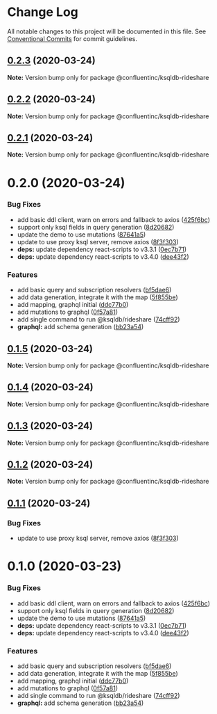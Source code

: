 # Change Log

All notable changes to this project will be documented in this file.
See [Conventional Commits](https://conventionalcommits.org) for commit guidelines.

## [0.2.3](https://github.com/confluentinc/ksqldb-graphql/compare/v0.2.2...v0.2.3) (2020-03-24)

**Note:** Version bump only for package @confluentinc/ksqldb-rideshare





## [0.2.2](https://github.com/confluentinc/ksqldb-graphql/compare/v0.2.1...v0.2.2) (2020-03-24)

**Note:** Version bump only for package @confluentinc/ksqldb-rideshare





## [0.2.1](https://github.com/confluentinc/ksqldb-graphql/compare/v0.2.0...v0.2.1) (2020-03-24)

**Note:** Version bump only for package @confluentinc/ksqldb-rideshare





# 0.2.0 (2020-03-24)


### Bug Fixes

* add basic ddl client, warn on errors and fallback to axios ([425f6bc](https://github.com/confluentinc/ksqldb-graphql/commit/425f6bc596d6db26e00f82e81f39dfcca7900463))
* support only ksql fields in query generation ([8d20682](https://github.com/confluentinc/ksqldb-graphql/commit/8d20682cbc986d05ac36b7e8515ccdb896e1a575))
* update the demo to use mutations ([87641a5](https://github.com/confluentinc/ksqldb-graphql/commit/87641a5b56de6bf771c42d53be84630248897dd7))
* update to use proxy ksql server, remove axios ([8f3f303](https://github.com/confluentinc/ksqldb-graphql/commit/8f3f303794cdc32f75acf3e61fc7cf696f7740c8))
* **deps:** update dependency react-scripts to v3.3.1 ([0ec7b71](https://github.com/confluentinc/ksqldb-graphql/commit/0ec7b7159b8f5c51e9e4aa00cb144c378dce6ace))
* **deps:** update dependency react-scripts to v3.4.0 ([dee43f2](https://github.com/confluentinc/ksqldb-graphql/commit/dee43f22b683261b1016550f230a141bb96191b1))


### Features

* add basic query and subscription resolvers ([bf5dae6](https://github.com/confluentinc/ksqldb-graphql/commit/bf5dae6fb111a442a89abbad6a3c584b183fefac))
* add data generation, integrate it with the map ([5f855be](https://github.com/confluentinc/ksqldb-graphql/commit/5f855be2e415c5e919c1ad0dccd072f41b0db5a7))
* add mapping, graphql initial ([ddc77b0](https://github.com/confluentinc/ksqldb-graphql/commit/ddc77b0f1f44081f1585227c211ce36728579835))
* add mutations to graphql ([0f57a81](https://github.com/confluentinc/ksqldb-graphql/commit/0f57a81c158be477eaaa9b2f1d485809612dde34))
* add single command to run @ksqldb/rideshare ([74cff92](https://github.com/confluentinc/ksqldb-graphql/commit/74cff92148efddf94b91f7d097068e498325a2cd))
* **graphql:** add schema generation ([bb23a54](https://github.com/confluentinc/ksqldb-graphql/commit/bb23a541b664cb82e650dd5fac89dd29563e3f6f))





## [0.1.5](https://github.com/confluentinc/ksqldb-graphql/compare/v0.1.4...v0.1.5) (2020-03-24)

**Note:** Version bump only for package @confluentinc/ksqldb-rideshare





## [0.1.4](https://github.com/confluentinc/ksqldb-graphql/compare/v0.1.3...v0.1.4) (2020-03-24)

**Note:** Version bump only for package @confluentinc/ksqldb-rideshare





## [0.1.3](https://github.com/confluentinc/ksqldb-graphql/compare/v0.1.2...v0.1.3) (2020-03-24)

**Note:** Version bump only for package @confluentinc/ksqldb-rideshare





## [0.1.2](https://github.com/confluentinc/ksqldb-graphql/compare/v0.1.1...v0.1.2) (2020-03-24)

**Note:** Version bump only for package @confluentinc/ksqldb-rideshare





## [0.1.1](https://github.com/confluentinc/ksqldb-graphql/compare/v0.1.0...v0.1.1) (2020-03-24)


### Bug Fixes

* update to use proxy ksql server, remove axios ([8f3f303](https://github.com/confluentinc/ksqldb-graphql/commit/8f3f303794cdc32f75acf3e61fc7cf696f7740c8))





# 0.1.0 (2020-03-23)


### Bug Fixes

* add basic ddl client, warn on errors and fallback to axios ([425f6bc](https://github.com/confluentinc/ksqldb-graphql/commit/425f6bc596d6db26e00f82e81f39dfcca7900463))
* support only ksql fields in query generation ([8d20682](https://github.com/confluentinc/ksqldb-graphql/commit/8d20682cbc986d05ac36b7e8515ccdb896e1a575))
* update the demo to use mutations ([87641a5](https://github.com/confluentinc/ksqldb-graphql/commit/87641a5b56de6bf771c42d53be84630248897dd7))
* **deps:** update dependency react-scripts to v3.3.1 ([0ec7b71](https://github.com/confluentinc/ksqldb-graphql/commit/0ec7b7159b8f5c51e9e4aa00cb144c378dce6ace))
* **deps:** update dependency react-scripts to v3.4.0 ([dee43f2](https://github.com/confluentinc/ksqldb-graphql/commit/dee43f22b683261b1016550f230a141bb96191b1))


### Features

* add basic query and subscription resolvers ([bf5dae6](https://github.com/confluentinc/ksqldb-graphql/commit/bf5dae6fb111a442a89abbad6a3c584b183fefac))
* add data generation, integrate it with the map ([5f855be](https://github.com/confluentinc/ksqldb-graphql/commit/5f855be2e415c5e919c1ad0dccd072f41b0db5a7))
* add mapping, graphql initial ([ddc77b0](https://github.com/confluentinc/ksqldb-graphql/commit/ddc77b0f1f44081f1585227c211ce36728579835))
* add mutations to graphql ([0f57a81](https://github.com/confluentinc/ksqldb-graphql/commit/0f57a81c158be477eaaa9b2f1d485809612dde34))
* add single command to run @ksqldb/rideshare ([74cff92](https://github.com/confluentinc/ksqldb-graphql/commit/74cff92148efddf94b91f7d097068e498325a2cd))
* **graphql:** add schema generation ([bb23a54](https://github.com/confluentinc/ksqldb-graphql/commit/bb23a541b664cb82e650dd5fac89dd29563e3f6f))
